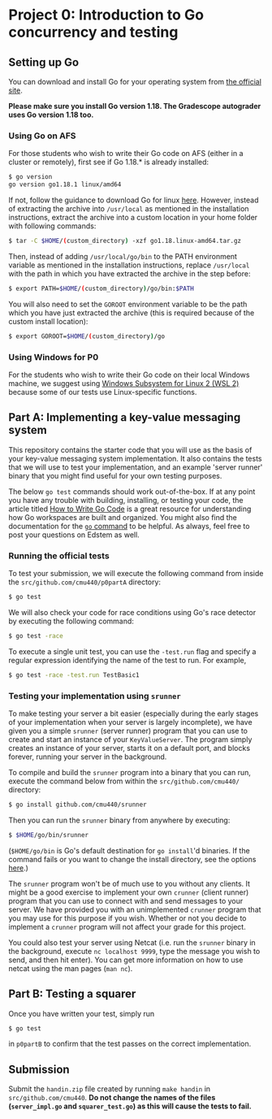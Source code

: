 Project 0: Introduction to Go concurrency and testing
==

## Setting up Go

You can download and install Go for your operating system from [the official site](https://golang.org/doc/install).

**Please make sure you install Go version 1.18. The Gradescope autograder uses Go version 1.18 too.**

### Using Go on AFS

For those students who wish to write their Go code on AFS (either in a cluster or remotely), first see if Go 1.18.* is already installed:

```bash
$ go version
go version go1.18.1 linux/amd64
```

If not, follow
the guidance to download Go for linux [here](https://golang.org/doc/install). However, instead of 
extracting the archive into `/usr/local` as mentioned in the installation instructions, extract the 
archive into a custom location in your home folder with following commands:

```bash
$ tar -C $HOME/(custom_directory) -xzf go1.18.linux-amd64.tar.gz
```

Then, instead of adding `/usr/local/go/bin` to the PATH environment variable as mentioned in the
installation instructions, replace `/usr/local` with the path in which you have extracted the archive 
in the step before:

```bash
$ export PATH=$HOME/(custom_directory)/go/bin:$PATH
```

You will also need to set the `GOROOT` environment variable to be the path which you have just extracted
the archive (this is required because of the custom install location):

```bash
$ export GOROOT=$HOME/(custom_directory)/go
```

### Using Windows for P0
For the students who wish to write their Go code on their local Windows machine, we suggest using [Windows Subsystem for Linux 2 (WSL 2)](https://docs.microsoft.com/en-us/windows/wsl/about#what-is-wsl-2) because some of our tests use Linux-specific functions.

## Part A: Implementing a key-value messaging system

This repository contains the starter code that you will use as the basis of your key-value messaging system
implementation. It also contains the tests that we will use to test your implementation,
and an example 'server runner' binary that you might find useful for your own testing purposes.

The below `go test` commands should work out-of-the-box. If at any point you have any trouble with building, installing, or testing your code, the article
titled [How to Write Go Code](https://go.dev/doc/code) is a great resource for understanding
how Go workspaces are built and organized. You might also find the documentation for the
[`go` command](http://golang.org/cmd/go/) to be helpful. As always, feel free to post your questions
on Edstem as well.

### Running the official tests

To test your submission, we will execute the following command from inside the
`src/github.com/cmu440/p0partA` directory:

```sh
$ go test
```

We will also check your code for race conditions using Go's race detector by executing
the following command:

```sh
$ go test -race
```

To execute a single unit test, you can use the `-test.run` flag and specify a regular expression
identifying the name of the test to run. For example,

```sh
$ go test -race -test.run TestBasic1
```

### Testing your implementation using `srunner`

To make testing your server a bit easier (especially during the early stages of your implementation
when your server is largely incomplete), we have given you a simple `srunner` (server runner)
program that you can use to create and start an instance of your `KeyValueServer`. The program
simply creates an instance of your server, starts it on a default port, and blocks forever,
running your server in the background.

To compile and build the `srunner` program into a binary that you can run, execute the
command below from within the `src/github.com/cmu440/` directory:

```bash
$ go install github.com/cmu440/srunner
```

Then you can run the `srunner` binary from anywhere by executing:

```bash
$ $HOME/go/bin/srunner
```

(`$HOME/go/bin` is Go's default destination for `go install`'d binaries. If the command fails or you want to change the install directory, see the options [here](https://go.dev/doc/code#Command).)

The `srunner` program won't be of much use to you without any clients. It might be a good exercise
to implement your own `crunner` (client runner) program that you can use to connect with and send
messages to your server. We have provided you with an unimplemented `crunner` program that you may
use for this purpose if you wish. Whether or not you decide to implement a `crunner` program will not
affect your grade for this project.

You could also test your server using Netcat (i.e. run the `srunner`
binary in the background, execute `nc localhost 9999`, type the message you wish to send, and then
hit enter). You can get more information on how to use netcat using the man pages (`man nc`).

## Part B: Testing a squarer

Once you have written your test, simply run

```sh
$ go test
```

in `p0partB` to confirm that the test passes on the correct implementation.

## Submission

Submit the `handin.zip` file created by running `make handin` in `src/github.com/cmu440`. **Do not change the names of the files (`server_impl.go` and `squarer_test.go`) as this will cause the tests to fail.**
